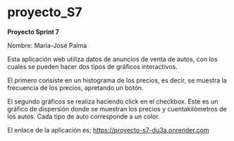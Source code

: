 # proyecto_S7
**Proyecto Sprint 7**

Nombre: María-José Palma

Esta aplicación web utiliza datos de anuncios de venta de autos, con los cuales se pueden hacer dos tipos de gráficos interactivos.

El primero consiste en un histograma de los precios, es decir, se muestra la frecuencia de los precios, apretando un botón.

El segundo gráficos se realiza haciendo click en el checkbox. Este es un gráfico de dispersión donde se muestran los precios y cuentakilómetros de los autos. Cada tipo de auto corresponde a un color.

El enlace de la aplicación es;
https://proyecto-s7-du3a.onrender.com